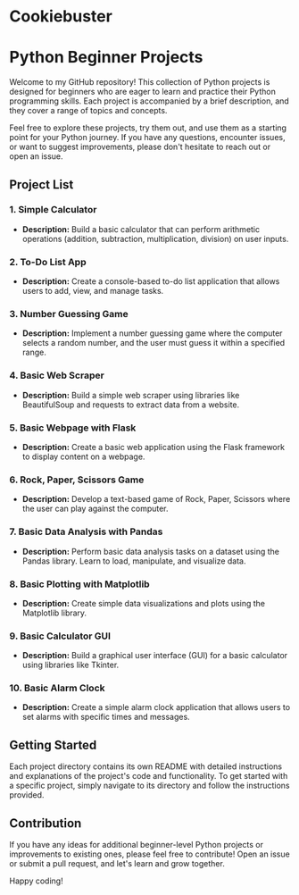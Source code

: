 # Cookiebuster
# Python Beginner Projects

Welcome to my GitHub repository! This collection of Python projects is designed for beginners who are eager to learn and practice their Python programming skills. Each project is accompanied by a brief description, and they cover a range of topics and concepts.

Feel free to explore these projects, try them out, and use them as a starting point for your Python journey. If you have any questions, encounter issues, or want to suggest improvements, please don't hesitate to reach out or open an issue.

## Project List

### 1. Simple Calculator
- **Description:** Build a basic calculator that can perform arithmetic operations (addition, subtraction, multiplication, division) on user inputs.

### 2. To-Do List App
- **Description:** Create a console-based to-do list application that allows users to add, view, and manage tasks.

### 3. Number Guessing Game
- **Description:** Implement a number guessing game where the computer selects a random number, and the user must guess it within a specified range.

### 4. Basic Web Scraper
- **Description:** Build a simple web scraper using libraries like BeautifulSoup and requests to extract data from a website.

### 5. Basic Webpage with Flask
- **Description:** Create a basic web application using the Flask framework to display content on a webpage.

### 6. Rock, Paper, Scissors Game
- **Description:** Develop a text-based game of Rock, Paper, Scissors where the user can play against the computer.

### 7. Basic Data Analysis with Pandas
- **Description:** Perform basic data analysis tasks on a dataset using the Pandas library. Learn to load, manipulate, and visualize data.

### 8. Basic Plotting with Matplotlib
- **Description:** Create simple data visualizations and plots using the Matplotlib library.

### 9. Basic Calculator GUI
- **Description:** Build a graphical user interface (GUI) for a basic calculator using libraries like Tkinter.

### 10. Basic Alarm Clock
- **Description:** Create a simple alarm clock application that allows users to set alarms with specific times and messages.

## Getting Started

Each project directory contains its own README with detailed instructions and explanations of the project's code and functionality. To get started with a specific project, simply navigate to its directory and follow the instructions provided.

## Contribution

If you have any ideas for additional beginner-level Python projects or improvements to existing ones, please feel free to contribute! Open an issue or submit a pull request, and let's learn and grow together.

Happy coding!

